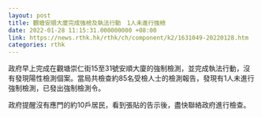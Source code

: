 ```yaml
---
layout: post
title: 觀塘安順大廈完成強檢及執法行動　1人未進行強檢
date: 2022-01-28 11:15:31.000000000 +08:00
link: https://news.rthk.hk/rthk/ch/component/k2/1631049-20220128.htm
categories: rthk
---
```


政府早上完成在觀塘崇仁街15至31號安順大廈的強制檢測，並完成執法行動，沒有發現陽性檢測個案。當局共檢查約85名受檢人士的檢測報告，發現有1人未進行強制檢測，已發出強制檢測令。

政府提醒沒有應門的約10戶居民，看到張貼的告示後，盡快聯絡政府進行檢查。
